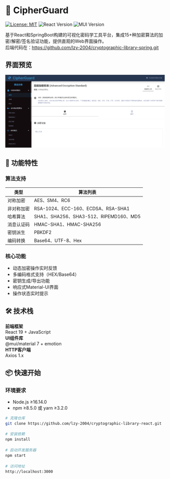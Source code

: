 # 🔐 CipherGuard

[![License: MIT](https://img.shields.io/badge/License-MIT-blue.svg)](https://opensource.org/licenses/MIT)
![React Version](https://img.shields.io/badge/React-19-61DAFB.svg)
![MUI Version](https://img.shields.io/badge/MUI-7-007FFF.svg)

基于React和SpringBoot构建的可视化密码学工具平台，集成15+种加密算法的加密/解密/签名验证功能，提供直观的Web界面操作。  
后端代码在：https://github.com/lzy-2004/cryptographic-library-spring.git


## 界面预览
![界面预览](./src/images/界面预览2.png) 

## 🚀 功能特性

### 算法支持

| 类型         | 算法列表                                                                 |
|--------------|--------------------------------------------------------------------------|
| 对称加密     | AES、SM4、RC6                                                           |
| 非对称加密   | RSA-1024、ECC-160、ECDSA、RSA-SHA1                                                |
| 哈希算法     | SHA1、SHA256、SHA3-512、RIPEMD160、MD5                                      |
| 消息认证码   | HMAC-SHA1、HMAC-SHA256                                                  |
| 密钥派生     | PBKDF2                                                                  |
| 编码转换     | Base64、UTF-8、Hex                                                           |

### 核心功能

- 动态加密操作实时反馈
- 多编码格式支持（HEX/Base64）
- 密钥生成/导出功能
- 响应式Material-UI界面
- 操作状态实时提示

## 🛠 技术栈

**前端框架**  
React 19 + JavaScript  
**UI组件库**  
@mui/material 7 + emotion        
**HTTP客户端**  
Axios 1.x  

## 📦 快速开始

### 环境要求

- Node.js ≥16.14.0
- npm ≥8.5.0 或 yarn ≥3.2.0

```bash
# 克隆仓库
git clone https://github.com/lzy-2004/cryptographic-library-react.git

# 安装依赖
npm install

# 启动开发服务器
npm start

# 访问地址
http://localhost:3000
